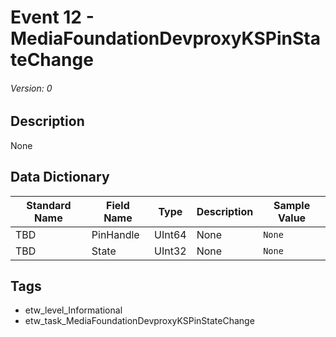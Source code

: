 # Event 12 - MediaFoundationDevproxyKSPinStateChange
###### Version: 0

## Description
None

## Data Dictionary
|Standard Name|Field Name|Type|Description|Sample Value|
|---|---|---|---|---|
|TBD|PinHandle|UInt64|None|`None`|
|TBD|State|UInt32|None|`None`|

## Tags
* etw_level_Informational
* etw_task_MediaFoundationDevproxyKSPinStateChange